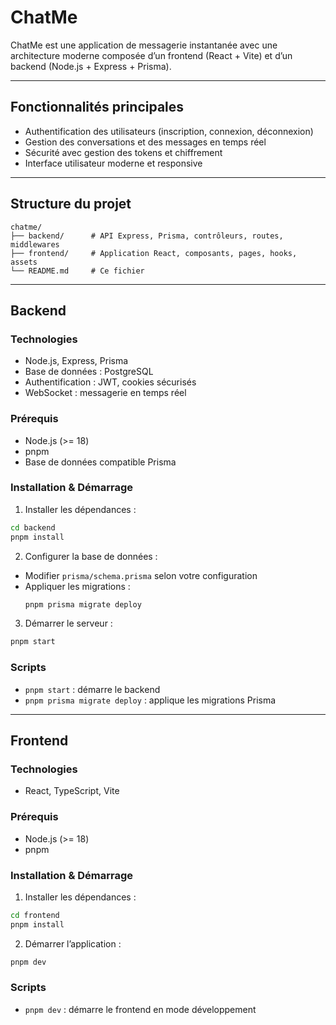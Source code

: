 

# ChatMe

ChatMe est une application de messagerie instantanée avec une architecture moderne composée d’un frontend (React + Vite) et d’un backend (Node.js + Express + Prisma).

---

## Fonctionnalités principales
- Authentification des utilisateurs (inscription, connexion, déconnexion)
- Gestion des conversations et des messages en temps réel
- Sécurité avec gestion des tokens et chiffrement
- Interface utilisateur moderne et responsive

---

## Structure du projet

```
chatme/
├── backend/      # API Express, Prisma, contrôleurs, routes, middlewares
├── frontend/     # Application React, composants, pages, hooks, assets
└── README.md     # Ce fichier
```

---

## Backend

### Technologies
- Node.js, Express, Prisma
- Base de données : PostgreSQL
- Authentification : JWT, cookies sécurisés
- WebSocket : messagerie en temps réel

### Prérequis
- Node.js (>= 18)
- pnpm
- Base de données compatible Prisma

### Installation & Démarrage
1. Installer les dépendances :
  ```bash
  cd backend
  pnpm install
  ```
2. Configurer la base de données :
  - Modifier `prisma/schema.prisma` selon votre configuration
  - Appliquer les migrations :
    ```bash
    pnpm prisma migrate deploy
    ```
3. Démarrer le serveur :
  ```bash
  pnpm start
  ```

### Scripts
- `pnpm start` : démarre le backend
- `pnpm prisma migrate deploy` : applique les migrations Prisma

---

## Frontend

### Technologies
- React, TypeScript, Vite

### Prérequis
- Node.js (>= 18)
- pnpm

### Installation & Démarrage
1. Installer les dépendances :
  ```bash
  cd frontend
  pnpm install
  ```
2. Démarrer l’application :
  ```bash
  pnpm dev
  ```

### Scripts 
- `pnpm dev` : démarre le frontend en mode développement


